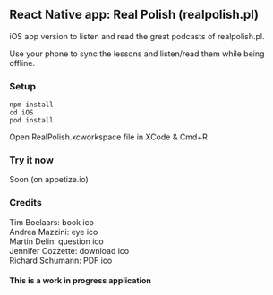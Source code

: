 ## React Native app: Real Polish (realpolish.pl)

iOS app version to listen and read the great podcasts of realpolish.pl.

Use your phone to sync the lessons and listen/read them while being offline.

### Setup

```
npm install
cd iOS
pod install
```
Open RealPolish.xcworkspace file in XCode & Cmd+R

### Try it now

Soon (on appetize.io)

### Credits

Tim Boelaars: book ico  
Andrea Mazzini: eye ico  
Martin Delin: question ico  
Jennifer Cozzette: download ico  
Richard Schumann: PDF ico  

#### This is a work in progress application
 